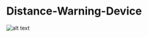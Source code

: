 ﻿# Distance-Warning-Device


![alt text](https://github.com/leonvandenbeukel/Distance-Warning-Device/blob/master/Schema/Schema.png)
